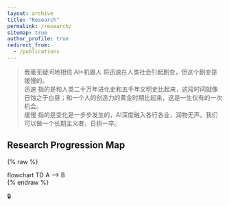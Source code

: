```yaml
---
layout: archive
title: "Research"
permalink: /research/
sitemap: true
author_profile: true
redirect_from:
  - /publications
---
```


> 我毫无疑问地相信 AI+机器人 将迅速在人类社会引起剧变，但这个剧变是缓慢的。  
> 迅速 指的是和人类二十万年进化史和五千年文明史比起来，这段时间就像日蚀之于白昼；和一个人的创造力的黄金时期比起来，这是一生仅有的一次机会。  
> 缓慢 指的是变化是一步步发生的，AI深度融入各行各业，润物无声。我们可以做一个长期主义者，日拱一卒。

## Research Progression Map

{% raw %}
<div class="mermaid">
flowchart TD
  A --> B
</div>
{% endraw %}

<!-- ## Publications -->

🔒
